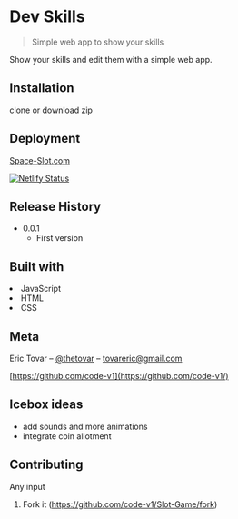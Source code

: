 # Dev Skills 

> Simple web app to show your skills 

Show your skills and edit them with a simple web app. 





## Installation

clone or download zip 

## Deployment 

[Space-Slot.com](space-slot-6750b5.netlify.com)

[![Netlify Status](https://api.netlify.com/api/v1/badges/925e0bc6-786d-4054-a318-a1b7a73dc4a5/deploy-status)](https://app.netlify.com/sites/space-slot-6750b5/deploys)

## Release History

- 0.0.1
  - First version

## Built with

<li>JavaScript
<li>HTML
<li>CSS


## Meta

Eric Tovar – [@thetovar](https://twitter.com/thetovar) – tovareric@gmail.com



[https://github.com/code-v1](https://github.com/code-v1/)

## Icebox ideas 

- add sounds and more animations
- integrate coin allotment 


## Contributing

Any input

1. Fork it (<https://github.com/code-v1/Slot-Game/fork>)